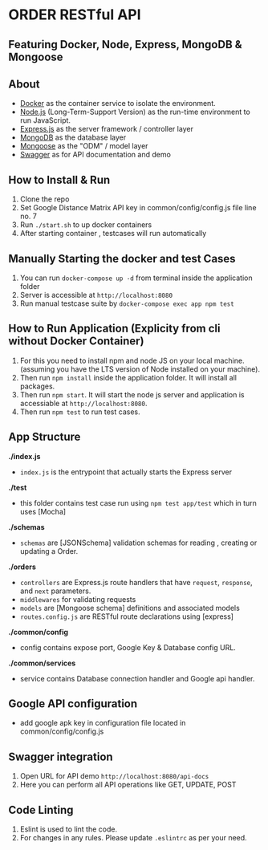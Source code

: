 # ORDER RESTful API
## Featuring Docker, Node, Express, MongoDB & Mongoose

## About

- [Docker](https://www.docker.com/) as the container service to isolate the environment.
- [Node.js](https://nodejs.org/en/) (Long-Term-Support Version) as the run-time environment to run JavaScript.
- [Express.js](https://expressjs.com/) as the server framework / controller layer
- [MongoDB](https://www.mongodb.com/) as the database layer
- [Mongoose](https://mongoosejs.com/) as the "ODM" / model layer
- [Swagger](https://swagger.io/) as for API documentation and demo

## How to Install & Run

1.  Clone the repo
2.  Set Google Distance Matrix API key in common/config/config.js file line no. 7
3.  Run `./start.sh` to up docker containers
4.  After starting container , testcases will run automatically

## Manually Starting the docker and test Cases

1. You can run `docker-compose up -d` from terminal inside the application folder
2. Server is accessible at `http://localhost:8080`
3. Run manual testcase suite by `docker-compose exec app npm test`

## How to Run Application (Explicity from cli without Docker Container) 

1. For this you need to install npm and node JS on your local machine. (assuming you have the LTS version of Node installed on your machine).
2. Then run `npm install` inside the application folder. It will install all packages.
3. Then run `npm start`. It will start the node js server and application is accessiable at `http://localhost:8080`.
4. Then run `npm test` to run test cases.

## App Structure

**./index.js**
- `index.js` is the entrypoint that actually starts the Express server

**./test**
- this folder contains test case run using `npm test app/test` which in turn uses [Mocha]

**./schemas**
- `schemas` are [JSONSchema] validation schemas for reading , creating or updating a Order.

**./orders**
- `controllers` are Express.js route handlers that have `request`, `response`, and `next` parameters.
- `middlewares` for validating requests
- `models` are [Mongoose schema] definitions and associated models
- `routes.config.js` are RESTful route declarations using [express]

**./common/config**
- config contains expose port, Google Key & Database config URL.

**./common/services**
- service contains Database connection handler and Google api handler.

## Google API configuration ##
- add google apk key in configuration file located in common/config/config.js

## Swagger integration

1. Open URL for API demo `http://localhost:8080/api-docs`
2. Here you can perform all API operations like GET, UPDATE, POST

## Code Linting 

1. Eslint is used to lint the code.
2. For changes in any rules. Please update `.eslintrc` as per your need.
